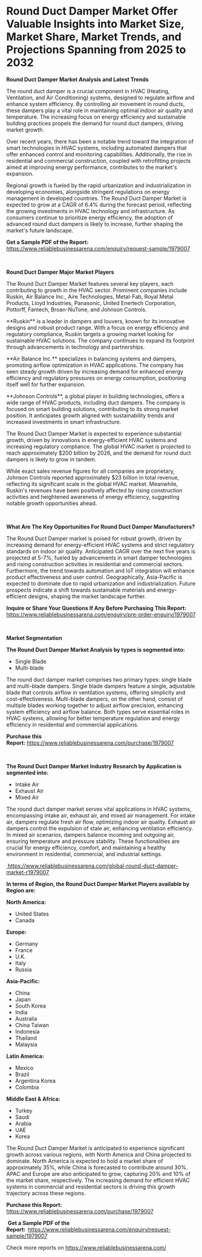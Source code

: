 <p><h1>Round Duct Damper Market Offer Valuable Insights into Market Size, Market Share, Market Trends, and Projections Spanning from 2025 to 2032</h1></p><p><strong>Round Duct Damper Market Analysis and Latest Trends</strong></p>
<p><p>The round duct damper is a crucial component in HVAC (Heating, Ventilation, and Air Conditioning) systems, designed to regulate airflow and enhance system efficiency. By controlling air movement in round ducts, these dampers play a vital role in maintaining optimal indoor air quality and temperature. The increasing focus on energy efficiency and sustainable building practices propels the demand for round duct dampers, driving market growth.</p><p>Over recent years, there has been a notable trend toward the integration of smart technologies in HVAC systems, including automated dampers that offer enhanced control and monitoring capabilities. Additionally, the rise in residential and commercial construction, coupled with retrofitting projects aimed at improving energy performance, contributes to the market's expansion. </p><p>Regional growth is fueled by the rapid urbanization and industrialization in developing economies, alongside stringent regulations on energy management in developed countries. The Round Duct Damper Market is expected to grow at a CAGR of 6.4% during the forecast period, reflecting the growing investments in HVAC technology and infrastructure. As consumers continue to prioritize energy efficiency, the adoption of advanced round duct dampers is likely to increase, further shaping the market's future landscape.</p></p>
<p><strong>Get a Sample PDF of the Report:&nbsp;</strong> <a href="https://www.reliablebusinessarena.com/enquiry/request-sample/1979007?utm_campaign=1912&utm_medium=2&utm_source=Github&utm_content=ia&utm_term=15012025&utm_id=round-duct-damper">https://www.reliablebusinessarena.com/enquiry/request-sample/1979007</a></p>
<p>&nbsp;</p>
<p><strong>Round Duct Damper Major Market Players</strong></p>
<p><p>The Round Duct Damper Market features several key players, each contributing to growth in the HVAC sector. Prominent companies include Ruskin, Air Balance Inc., Aire Technologies, Metal-Fab, Royal Metal Products, Lloyd Industries, Panasonic, United Enertech Corporation, Pottorff, Fantech, Broan-NuTone, and Johnson Controls.</p><p>**Ruskin** is a leader in dampers and louvers, known for its innovative designs and robust product range. With a focus on energy efficiency and regulatory compliance, Ruskin targets a growing market looking for sustainable HVAC solutions. The company continues to expand its footprint through advancements in technology and partnerships.</p><p>**Air Balance Inc.** specializes in balancing systems and dampers, promoting airflow optimization in HVAC applications. The company has seen steady growth driven by increasing demand for enhanced energy efficiency and regulatory pressures on energy consumption, positioning itself well for further expansion.</p><p>**Johnson Controls**, a global player in building technologies, offers a wide range of HVAC products, including duct dampers. The company is focused on smart building solutions, contributing to its strong market position. It anticipates growth aligned with sustainability trends and increased investments in smart infrastructure.</p><p>The Round Duct Damper Market is expected to experience substantial growth, driven by innovations in energy-efficient HVAC systems and increasing regulatory compliance. The global HVAC market is projected to reach approximately $200 billion by 2026, and the demand for round duct dampers is likely to grow in tandem.</p><p>While exact sales revenue figures for all companies are proprietary, Johnson Controls reported approximately $23 billion in total revenue, reflecting its significant scale in the global HVAC market. Meanwhile, Ruskin's revenues have been positively affected by rising construction activities and heightened awareness of energy efficiency, suggesting notable growth opportunities ahead.</p></p>
<p>&nbsp;</p>
<p><strong>What Are The Key Opportunities For Round Duct Damper Manufacturers?</strong></p>
<p><p>The Round Duct Damper market is poised for robust growth, driven by increasing demand for energy-efficient HVAC systems and strict regulatory standards on indoor air quality. Anticipated CAGR over the next five years is projected at 5-7%, fueled by advancements in smart damper technologies and rising construction activities in residential and commercial sectors. Furthermore, the trend towards automation and IoT integration will enhance product effectiveness and user control. Geographically, Asia-Pacific is expected to dominate due to rapid urbanization and industrialization. Future prospects indicate a shift towards sustainable materials and energy-efficient designs, shaping the market landscape further.</p></p>
<p><strong>Inquire or Share Your Questions If Any Before Purchasing This Report:</strong> <a href="https://www.reliablebusinessarena.com/enquiry/pre-order-enquiry/1979007?utm_campaign=1912&utm_medium=2&utm_source=Github&utm_content=ia&utm_term=15012025&utm_id=round-duct-damper">https://www.reliablebusinessarena.com/enquiry/pre-order-enquiry/1979007</a></p>
<p>&nbsp;</p>
<p><strong>Market Segmentation</strong></p>
<p><strong>The Round Duct Damper Market Analysis by types is segmented into:</strong></p>
<p><ul><li>Single Blade</li><li>Multi-blade</li></ul></p>
<p><p>The round duct damper market comprises two primary types: single blade and multi-blade dampers. Single blade dampers feature a single, adjustable blade that controls airflow in ventilation systems, offering simplicity and cost-effectiveness. Multi-blade dampers, on the other hand, consist of multiple blades working together to adjust airflow precision, enhancing system efficiency and airflow balance. Both types serve essential roles in HVAC systems, allowing for better temperature regulation and energy efficiency in residential and commercial applications.</p></p>
<p><strong>Purchase this Report:&nbsp;</strong><a href="https://www.reliablebusinessarena.com/purchase/1979007?utm_campaign=1912&utm_medium=2&utm_source=Github&utm_content=ia&utm_term=15012025&utm_id=round-duct-damper">https://www.reliablebusinessarena.com/purchase/1979007</a></p>
<p>&nbsp;</p>
<p><strong>The Round Duct Damper Market Industry Research by Application is segmented into:</strong></p>
<p><ul><li>Intake Air</li><li>Exhaust Air</li><li>Mixed Air</li></ul></p>
<p><p>The round duct damper market serves vital applications in HVAC systems, encompassing intake air, exhaust air, and mixed air management. For intake air, dampers regulate fresh air flow, optimizing indoor air quality. Exhaust air dampers control the expulsion of stale air, enhancing ventilation efficiency. In mixed air scenarios, dampers balance incoming and outgoing air, ensuring temperature and pressure stability. These functionalities are crucial for energy efficiency, comfort, and maintaining a healthy environment in residential, commercial, and industrial settings.</p></p>
<p><a href="https://www.reliablebusinessarena.com/global-round-duct-damper-market-r1979007?utm_campaign=1912&utm_medium=2&utm_source=Github&utm_content=ia&utm_term=15012025&utm_id=round-duct-damper">&nbsp;https://www.reliablebusinessarena.com/global-round-duct-damper-market-r1979007</a></p>
<p><strong>In terms of Region, the Round Duct Damper Market Players available by Region are:</strong></p>
<p>
    <p> <strong> North America: </strong>
        <ul>
            <li>United States</li>
            <li>Canada</li>
        </ul>
        </p> 
    <p> <strong> Europe: </strong>
        <ul>
            <li>Germany</li>
            <li>France</li>
            <li>U.K.</li>
            <li>Italy</li>
            <li>Russia</li>
        </ul>
        </p> 
    <p> <strong> Asia-Pacific: </strong>
        <ul>
            <li>China</li>
            <li>Japan</li>
            <li>South Korea</li>
            <li>India</li>
            <li>Australia</li>
            <li>China Taiwan</li>
            <li>Indonesia</li>
            <li>Thailand</li>
            <li>Malaysia</li>
        </ul>
        </p> 
    <p> <strong> Latin America: </strong>
        <ul>
            <li>Mexico</li>
            <li>Brazil</li>
            <li>Argentina Korea</li>
            <li>Colombia</li>
        </ul>
        </p> 
    <p> <strong> Middle East & Africa: </strong>
        <ul>
            <li>Turkey</li>
            <li>Saudi</li>
            <li>Arabia</li>
            <li>UAE</li>
            <li>Korea</li>
        </ul>
    </p>
    </p>
<p><p>The Round Duct Damper Market is anticipated to experience significant growth across various regions, with North America and China projected to dominate. North America is expected to hold a market share of approximately 35%, while China is forecasted to contribute around 30%. APAC and Europe are also anticipated to grow, capturing 20% and 10% of the market share, respectively. The increasing demand for efficient HVAC systems in commercial and residential sectors is driving this growth trajectory across these regions.</p></p>
<p><strong>Purchase this Report: </strong><a href="https://www.reliablebusinessarena.com/purchase/1979007?utm_campaign=1912&utm_medium=2&utm_source=Github&utm_content=ia&utm_term=15012025&utm_id=round-duct-damper">https://www.reliablebusinessarena.com/purchase/1979007</a></p>
<p>&nbsp;<strong>Get a Sample PDF of the Report:&nbsp;&nbsp;</strong><a href="https://www.reliablebusinessarena.com/enquiry/request-sample/1979007?utm_campaign=1912&utm_medium=2&utm_source=Github&utm_content=ia&utm_term=15012025&utm_id=round-duct-damper">https://www.reliablebusinessarena.com/enquiry/request-sample/1979007</a></p>
<p><strong></strong></p>
<p>Check more reports on <a href="https://www.reliablebusinessarena.com/?utm_campaign=1912&utm_medium=2&utm_source=Github&utm_content=ia&utm_term=15012025&utm_id=round-duct-damper">https://www.reliablebusinessarena.com/</a></p>